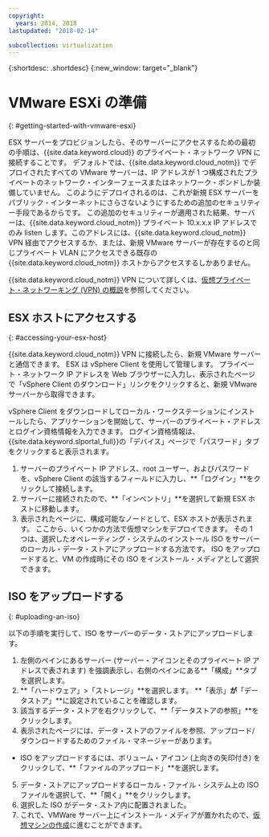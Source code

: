 ```yaml
---
copyright:
  years: 2014, 2018
lastupdated: "2018-02-14"

subcollection: virtualization
---
```

{:shortdesc: .shortdesc}
{:new_window: target="_blank"}

# VMware ESXi の準備
{: #getting-started-with-vmware-esxi}

ESX サーバーをプロビジョンしたら、そのサーバーにアクセスするための最初の手順は、{{site.data.keyword.cloud}} のプライベート・ネットワーク VPN に接続することです。 デフォルトでは、{{site.data.keyword.cloud_notm}} でデプロイされたすべての VMware サーバーは、IP アドレスが 1 つ構成されたプライベートのネットワーク・インターフェースまたはネットワーク・ボンドしか装備していません。 このようにデプロイされるのは、これが新規 ESX サーバーをパブリック・インターネットにさらさないようにするための追加のセキュリティー手段であるからです。 この追加のセキュリティーが適用された結果、サーバーは、{{site.data.keyword.cloud_notm}} プライベート 10.x.x.x IP アドレスでのみ listen します。このアドレスには、{{site.data.keyword.cloud_notm}} VPN 経由でアクセスするか、または、新規 VMware サーバーが存在するのと同じプライベート VLAN にアクセスできる既存の {{site.data.keyword.cloud_notm}} ホストからアクセスするしかありません。

{{site.data.keyword.cloud_notm}} VPN について詳しくは、[仮想プライベート・ネットワーキング (VPN) の概説](/docs/infrastructure/iaas-vpn?topic=VPN-getting-started-with-virtual-private-networking-vpn-)を参照してください。

## ESX ホストにアクセスする
{: #accessing-your-esx-host}

{{site.data.keyword.cloud_notm}} VPN に接続したら、新規 VMware サーバーと通信できます。 ESX は vSphere Client を使用して管理します。 プライベート・ネットワーク IP アドレスを Web ブラウザーに入力し、表示されたページで「vSphere Client のダウンロード」リンクをクリックすると、新規 VMware サーバーから取得できます。

vSphere Client をダウンロードしてローカル・ワークステーションにインストールしたら、アプリケーションを開始して、サーバーのプライベート・アドレスとログイン資格情報を入力できます。 ログイン資格情報は、{{site.data.keyword.slportal_full}}の「デバイス」ページで「パスワード」タブをクリックすると表示されます。

1. サーバーのプライベート IP アドレス、root ユーザー、およびパスワードを、vSphere Client の該当するフィールドに入力し、**「ログイン」**をクリックして接続します。
2. サーバーに接続されたので、**「インベントリ」**を選択して新規 ESX ホストに移動します。
3. 表示されたページに、構成可能なノードとして、ESX ホストが表示されます。 ここから、いくつかの方法で仮想マシンをデプロイできます。 その 1 つは、選択したオペレーティング・システムのインストール ISO をサーバーのローカル・データ・ストアにアップロードする方法です。 ISO をアップロードすると、VM の作成時にその ISO をインストール・メディアとして選択できます。  

## ISO をアップロードする
{: #uploading-an-iso}

以下の手順を実行して、ISO をサーバーのデータ・ストアにアップロードします。

1. 左側のペインにあるサーバー (サーバー・アイコンとそのプライベート IP アドレスで表されます) を強調表示し、右側のペインにある**「構成」**タブを選択します。
2. **「ハードウェア」>「ストレージ」**を選択します。 **「表示」**が**「データストア」**に設定されていることを確認します。
3. 該当するデータ・ストアを右クリックして、**「データストアの参照」**をクリックします。
4. 表示されたページには、データ・ストアのファイルを参照、アップロード/ダウンロードするためのファイル・マネージャーがあります。  
  * ISO をアップロードするには、ボリューム・アイコン (上向きの矢印付き) をクリックして、**「ファイルのアップロード」**を選択します。
5. データ・ストアにアップロードするローカル・ファイル・システム上の ISO ファイルを選択して、**「開く」**をクリックします。
6. 選択した ISO がデータ・ストア内に配置されました。
7. これで、VMWare サーバー上にインストール・メディアが置かれたので、[仮想マシンの作成](/docs/infrastructure/vmware?topic=VMware-creating-a-vmware-esx-virtual-machine)に進むことができます。
